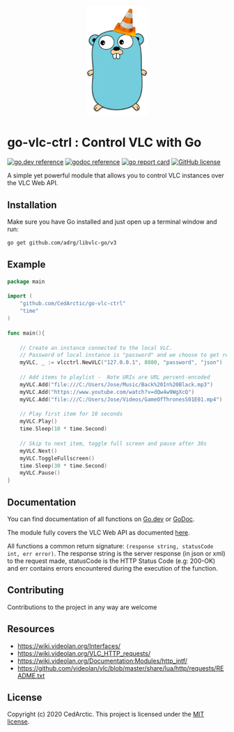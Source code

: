<div align="center">
    <img src="https://raw.githubusercontent.com/cedarctic/go-vlc-ctrl/master/img/logo.png" width="140px" alt="logo"/>
</div>


# go-vlc-ctrl : Control VLC with Go
[![go.dev reference](https://img.shields.io/badge/go.dev-reference-%2300ADD8?logo=go)](https://pkg.go.dev/github.com/CedArctic/go-vlc-ctrl)
[![godoc reference](https://img.shields.io/badge/godoc-reference-blue?logo=)](https://pkg.go.dev/github.com/CedArctic/go-vlc-ctrl)
[![go report card](https://goreportcard.com/badge/github.com/CedArctic/go-vlc-ctrl)](https://goreportcard.com/report/github.com/CedArctic/go-vlc-ctrl)
[![GitHub license](https://img.shields.io/github/license/CedArctic/go-vlc-ctrl)](https://github.com/CedArctic/go-vlc-ctrl/blob/master/LICENSE)

A simple yet powerful module that allows you to control VLC instances over the VLC Web API. 

## Installation
Make sure you have Go installed and just open up a terminal window and run:
```bash
go get github.com/adrg/libvlc-go/v3
```

## Example
```go
package main

import (
	"github.com/CedArctic/go-vlc-ctrl"
	"time"
)

func main(){

	// Create an instance connected to the local VLC. 
	// Password of local instance is "password" and we choose to get responses in json
	myVLC, _ := vlcctrl.NewVLC("127.0.0.1", 8080, "password", "json")

	// Add items to playlist -  Note URIs are URL percent-encoded
	myVLC.Add("file:///C:/Users/Jose/Music/Back%20In%20Black.mp3")
	myVLC.Add("https://www.youtube.com/watch?v=dQw4w9WgXcQ")
	myVLC.Add("file:///C:/Users/Jose/Videos/GameOfThronesS01E01.mp4")

	// Play first item for 10 seconds
	myVLC.Play()
	time.Sleep(10 * time.Second)
	
	// Skip to next item, toggle full screen and pause after 30s
	myVLC.Next()
	myVLC.ToggleFullscreen()
	time.Sleep(30 * time.Second)
	myVLC.Pause()
}
```


## Documentation
You can find documentation of all functions on [Go.dev](https://pkg.go.dev/github.com/CedArctic/go-vlc-ctrl) or
[GoDoc](https://godoc.org/github.com/CedArctic/go-vlc-ctrl). 

The module fully covers the VLC Web API as documented 
[here](https://github.com/videolan/vlc/blob/master/share/lua/http/requests/README.txt).

All functions a common return signature: ```(response string, statusCode int, err error)```. The response string is
the server response (in json or xml) to the request made, statusCode is the HTTP Status Code (e.g: 200-OK) and err 
contains errors encountered during the execution of the function.

## Contributing
Contributions to the project in any way are welcome

## Resources
- https://wiki.videolan.org/Interfaces/
- https://wiki.videolan.org/VLC_HTTP_requests/
- https://wiki.videolan.org/Documentation:Modules/http_intf/
- https://github.com/videolan/vlc/blob/master/share/lua/http/requests/README.txt

## License
Copyright (c) 2020 CedArctic. This project is licensed under the [MIT license](LICENSE.md).